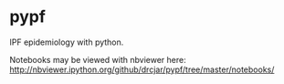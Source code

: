 pypf
====

 IPF epidemiology with python. 
 
 Notebooks may be viewed with nbviewer here: http://nbviewer.ipython.org/github/drcjar/pypf/tree/master/notebooks/
